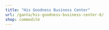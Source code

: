 ```yaml
---
title: "His Goodness Business Center"
url: /ganta/his-goodness-business-center-6/
shop: commodité
---
```

